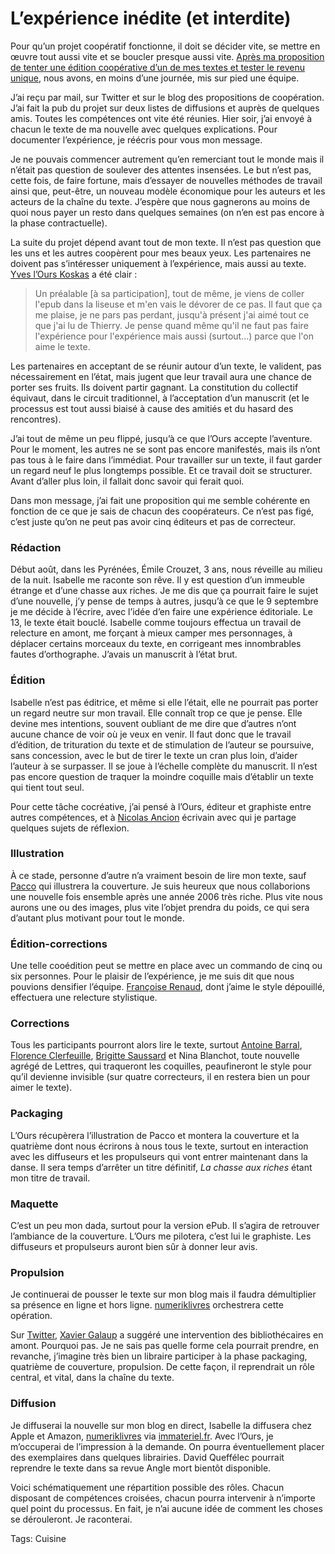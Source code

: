 # L’expérience inédite (et interdite)

Pour qu’un projet coopératif fonctionne, il doit se décider vite, se mettre en œuvre tout aussi vite et se boucler presque aussi vite. [Après ma proposition de tenter une édition coopérative d’un de mes textes et tester le revenu unique](http://blog.tcrouzet.com/2010/09/13/experimentons-le-revenu-unique-pour-les-auteurs/), nous avons, en moins d’une journée, mis sur pied une équipe.<span id="more-19241"></span>

J’ai reçu par mail, sur Twitter et sur le blog des propositions de coopération. J’ai fait la pub du projet sur deux listes de diffusions et auprès de quelques amis. Toutes les compétences ont vite été réunies. Hier soir, j’ai envoyé à chacun le texte de ma nouvelle avec quelques explications. Pour documenter l’expérience, je réécris pour vous mon message.

Je ne pouvais commencer autrement qu’en remerciant tout le monde mais il n’était pas question de soulever des attentes insensées. Le but n’est pas, cette fois, de faire fortune, mais d’essayer de nouvelles méthodes de travail ainsi que, peut-être, un nouveau modèle économique pour les auteurs et les acteurs de la chaîne du texte. J’espère que nous gagnerons au moins de quoi nous payer un resto dans quelques semaines (on n’en est pas encore à la phase contractuelle).

La suite du projet dépend avant tout de mon texte. Il n’est pas question que les uns et les autres coopèrent pour mes beaux yeux. Les partenaires ne doivent pas s’intéresser uniquement à l’expérience, mais aussi au texte. [Yves l’Ours Koskas](http://www.la-coop.org) a été clair :

> Un préalable \[à sa participation\], tout de même, je viens de coller l'epub dans la liseuse et m'en vais le dévorer de ce pas. Il faut que ça me plaise, je ne pars pas perdant, jusqu'à présent j'ai aimé tout ce que j'ai lu de Thierry. Je pense quand même qu'il ne faut pas faire l'expérience pour l'expérience mais aussi (surtout...) parce que l'on aime le texte.

Les partenaires en acceptant de se réunir autour d’un texte, le valident, pas nécessairement en l’état, mais jugent que leur travail aura une chance de porter ses fruits. Ils doivent partir gagnant. La constitution du collectif équivaut, dans le circuit traditionnel, à l’acceptation d’un manuscrit (et le processus est tout aussi biaisé à cause des amitiés et du hasard des rencontres).

J’ai tout de même un peu flippé, jusqu’à ce que l’Ours accepte l’aventure. Pour le moment, les autres ne se sont pas encore manifestés, mais ils n’ont pas tous à le faire dans l’immédiat. Pour travailler sur un texte, il faut garder un regard neuf le plus longtemps possible. Et ce travail doit se structurer. Avant d’aller plus loin, il fallait donc savoir qui ferait quoi.

Dans mon message, j’ai fait une proposition qui me semble cohérente en fonction de ce que je sais de chacun des coopérateurs. Ce n’est pas figé, c’est juste qu’on ne peut pas avoir cinq éditeurs et pas de correcteur.

### Rédaction

Début août, dans les Pyrénées, Émile Crouzet, 3 ans, nous réveille au milieu de la nuit. Isabelle me raconte son rêve. Il y est question d’un immeuble étrange et d’une chasse aux riches. Je me dis que ça pourrait faire le sujet d’une nouvelle, j’y pense de temps à autres, jusqu’à ce que le 9 septembre je me décide à l’écrire, avec l’idée d’en faire une expérience éditoriale. Le 13, le texte était bouclé. Isabelle comme toujours effectua un travail de relecture en amont, me forçant à mieux camper mes personnages, à déplacer certains morceaux du texte, en corrigeant mes innombrables fautes d’orthographe. J’avais un manuscrit à l’état brut.

### Édition

Isabelle n’est pas éditrice, et même si elle l’était, elle ne pourrait pas porter un regard neutre sur mon travail. Elle connaît trop ce que je pense. Elle devine mes intentions, souvent oubliant de me dire que d’autres n’ont aucune chance de voir où je veux en venir. Il faut donc que le travail d’édition, de trituration du texte et de stimulation de l’auteur se poursuive, sans concession, avec le but de tirer le texte un cran plus loin, d’aider l’auteur à se surpasser. Il se joue à l’échelle complète du manuscrit. Il n’est pas encore question de traquer la moindre coquille mais d’établir un texte qui tient tout seul.

Pour cette tâche cocréative, j’ai pensé à l’Ours, éditeur et graphiste entre autres compétences, et à [Nicolas Ancion](http://www.nicolasancion.com/) écrivain avec qui je partage quelques sujets de réflexion.

### Illustration

À ce stade, personne d’autre n’a vraiment besoin de lire mon texte, sauf [Pacco](http://www.mae-bd.fr/) qui illustrera la couverture. Je suis heureux que nous collaborions une nouvelle fois ensemble après une année 2006 très riche. Plus vite nous aurons une ou des images, plus vite l’objet prendra du poids, ce qui sera d’autant plus motivant pour tout le monde.

### Édition-corrections

Une telle cooédition peut se mettre en place avec un commando de cinq ou six personnes. Pour le plaisir de l’expérience, je me suis dit que nous pouvions densifier l’équipe. [Françoise Renaud](http://www.francoiserenaud.com), dont j’aime le style dépouillé, effectuera une relecture stylistique.

### Corrections

Tous les participants pourront alors lire le texte, surtout [Antoine Barral](http://leblogdemonpremierroman.blogspot.com/), [Florence Clerfeuille](http://amotsdelies.over-blog.com/), [Brigitte Saussard](http://recherche.fnac.com/ia5304/Brigitte-Saussard) et Nina Blanchot, toute nouvelle agrégé de Lettres, qui traqueront les coquilles, peaufineront le style pour qu’il devienne invisible (sur quatre correcteurs, il en restera bien un pour aimer le texte).

### Packaging

L’Ours récupèrera l’illustration de Pacco et montera la couverture et la quatrième dont nous écrirons à nous tous le texte, surtout en interaction avec les diffuseurs et les propulseurs qui vont entrer maintenant dans la danse. Il sera temps d’arrêter un titre définitif, *La chasse aux riches* étant mon titre de travail.

### Maquette

C’est un peu mon dada, surtout pour la version ePub. Il s’agira de retrouver l’ambiance de la couverture. L’Ours me pilotera, c’est lui le graphiste. Les diffuseurs et propulseurs auront bien sûr à donner leur avis.

### Propulsion

Je continuerai de pousser le texte sur mon blog mais il faudra démultiplier sa présence en ligne et hors ligne. [numeriklivres](http://www.numeriklivres.com) orchestrera cette opération.

Sur [Twitter](http://twitter.com/xgalaup/status/24454847022), [Xavier Galaup](http://www.xaviergalaup.fr/blog/) a suggéré une intervention des bibliothécaires en amont. Pourquoi pas. Je ne sais pas quelle forme cela pourrait prendre, en revanche, j’imagine très bien un libraire participer à la phase packaging, quatrième de couverture, propulsion. De cette façon, il reprendrait un rôle central, et vital, dans la chaîne du texte.

### Diffusion

Je diffuserai la nouvelle sur mon blog en direct, Isabelle la diffusera chez Apple et Amazon, [numeriklivres](http://www.numeriklivres.com) via [immateriel.fr](http://www.immateriel.fr/). Avec l’Ours, je m’occuperai de l’impression à la demande. On pourra éventuellement placer des exemplaires dans quelques librairies. David Queffélec pourrait reprendre le texte dans sa revue Angle mort bientôt disponible.

Voici schématiquement une répartition possible des rôles. Chacun disposant de compétences croisées, chacun pourra intervenir à n’importe quel point du processus. En fait, je n’ai aucune idée de comment les choses se dérouleront. Je raconterai.

Tags: Cuisine
